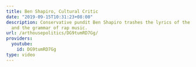 ```yaml
---
title: Ben Shapiro, Cultural Critic
date: "2019-09-15T10:31:23+08:00"
description: Conservative pundit Ben Shapiro trashes the lyrics of the song Imagine
  and the grammar of rap music.
url: /arthousepolitics/DG9tumRD7Gg/
providers:
  youtube:
    id: DG9tumRD7Gg
type: video
---
```

